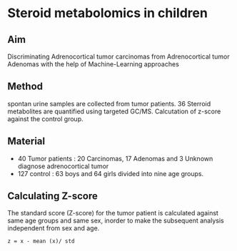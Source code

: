 # Steroid metabolomics in children
## Aim
Discriminating Adrenocortical tumor carcinomas from Adrenocortical tumor Adenomas with the help of Machine-Learning approaches

## Method
spontan urine samples are collected from tumor patients.
36 Sterroid metabolites are quantified using targeted GC/MS.
Calcutation of z-score against the control group.

## Material
* 40 Tumor patients : 20 Carcinomas, 17 Adenomas and 3 Unknown diagnose adrenocortical tumor
* 127 control : 63 boys and 64 girls divided into nine age groups.

## Calculating Z-score
The standard score (Z-score) for the tumor patient is calculated against same age groups and same sex, inorder to make the subsequent analysis independent from sex and age.
```
z = x - mean (x)/ std
```
